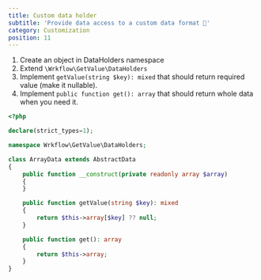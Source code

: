 ```yaml
---
title: Custom data holder
subtitle: 'Provide data access to a custom data format 🚀'
category: Customization
position: 11
---
```


1. Create an object in DataHolders namespace
2. Extend `\Wrkflow\GetValue\DataHolders`
3. Implement `getValue(string $key): mixed` that should return required value (make it nullable).
4. Implement `public function get(): array` that should return whole data when you need it.

```php
<?php

declare(strict_types=1);

namespace Wrkflow\GetValue\DataHolders;

class ArrayData extends AbstractData
{
    public function __construct(private readonly array $array)
    {
    }

    public function getValue(string $key): mixed
    {
        return $this->array[$key] ?? null;
    }

    public function get(): array
    {
        return $this->array;
    }
}

```
